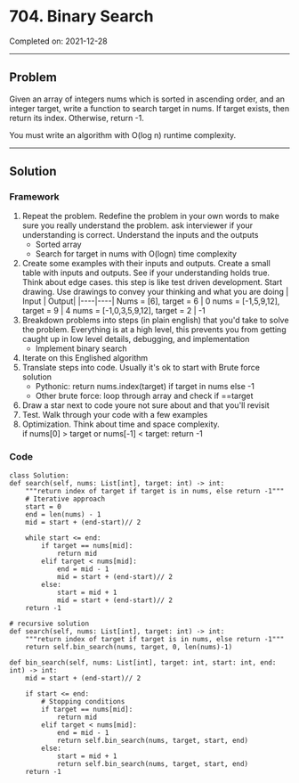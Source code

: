 # 704. Binary Search

Completed on: 2021-12-28
- - - 
## Problem 
Given an array of integers nums which is sorted in ascending order, and an integer target, write a function to search target in nums. If target exists, then return its index. Otherwise, return -1.
 
You must write an algorithm with O(log n) runtime complexity.
- - - 
## Solution
### Framework
1. Repeat the problem. Redefine the problem in your own words to make sure you really understand the problem. ask interviewer if your understanding is correct. Understand the inputs and the outputs 
	- Sorted array
	- Search for target in nums with O(logn) time complexity
2. Create some examples with their inputs and outputs. Create a small table with inputs and outputs. See if your understanding holds true. Think about edge cases. this step is like test driven development. Start drawing. Use drawings to convey your thinking and what you are doing 
	| Input | Output|
    |----|----|
    Nums = [6], target = 6 | 0
	nums = [-1,5,9,12], target = 9 | 4
	nums = [-1,0,3,5,9,12], target = 2 | -1
3. Breakdown problems into steps (in plain english) that you'd take to solve the problem. Everything is at a high level, this prevents you from getting caught up in low level details, debugging, and implementation 
	- Implement binary search
4. Iterate on this Englished algorithm 
5. Translate steps into code. Usually it's ok to start with Brute force solution 
	- Pythonic: return nums.index(target) if target in nums else -1
	- Other brute force: loop through array and check if ==target
6. Draw a star next to code youre not sure about and that you'll revisit 
7. Test. Walk through your code with a few examples 
8. Optimization. Think about time and space complexity.  
    if nums[0] > target or nums[-1] < target:
        return -1

### Code
    class Solution:
    def search(self, nums: List[int], target: int) -> int:
        """return index of target if target is in nums, else return -1"""        
        # Iterative approach
        start = 0
        end = len(nums) - 1
        mid = start + (end-start)// 2
        
        while start <= end:
            if target == nums[mid]:
                return mid
            elif target < nums[mid]:
                end = mid - 1
                mid = start + (end-start)// 2
            else:
                start = mid + 1
                mid = start + (end-start)// 2
        return -1

    # recursive solution
    def search(self, nums: List[int], target: int) -> int:
        """return index of target if target is in nums, else return -1"""  
        return self.bin_search(nums, target, 0, len(nums)-1)
    
    def bin_search(self, nums: List[int], target: int, start: int, end: int) -> int:
        mid = start + (end-start)// 2

        if start <= end:
            # Stopping conditions
            if target == nums[mid]:
                return mid
            elif target < nums[mid]:
                end = mid - 1
                return self.bin_search(nums, target, start, end)
            else:
                start = mid + 1
                return self.bin_search(nums, target, start, end)
        return -1